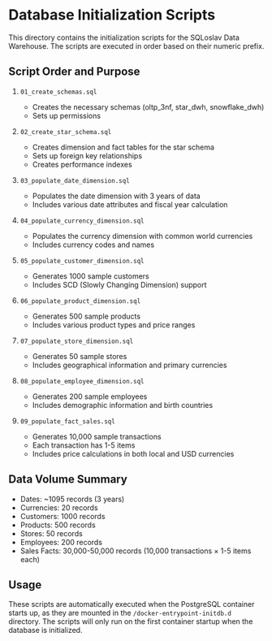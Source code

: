 # Database Initialization Scripts

This directory contains the initialization scripts for the SQLoslav Data Warehouse. The scripts are executed in order based on their numeric prefix.

## Script Order and Purpose

1. `01_create_schemas.sql`
   - Creates the necessary schemas (oltp_3nf, star_dwh, snowflake_dwh)
   - Sets up permissions

2. `02_create_star_schema.sql`
   - Creates dimension and fact tables for the star schema
   - Sets up foreign key relationships
   - Creates performance indexes

3. `03_populate_date_dimension.sql`
   - Populates the date dimension with 3 years of data
   - Includes various date attributes and fiscal year calculation

4. `04_populate_currency_dimension.sql`
   - Populates the currency dimension with common world currencies
   - Includes currency codes and names

5. `05_populate_customer_dimension.sql`
   - Generates 1000 sample customers
   - Includes SCD (Slowly Changing Dimension) support

6. `06_populate_product_dimension.sql`
   - Generates 500 sample products
   - Includes various product types and price ranges

7. `07_populate_store_dimension.sql`
   - Generates 50 sample stores
   - Includes geographical information and primary currencies

8. `08_populate_employee_dimension.sql`
   - Generates 200 sample employees
   - Includes demographic information and birth countries

9. `09_populate_fact_sales.sql`
   - Generates 10,000 sample transactions
   - Each transaction has 1-5 items
   - Includes price calculations in both local and USD currencies

## Data Volume Summary

- Dates: ~1095 records (3 years)
- Currencies: 20 records
- Customers: 1000 records
- Products: 500 records
- Stores: 50 records
- Employees: 200 records
- Sales Facts: 30,000-50,000 records (10,000 transactions × 1-5 items each)

## Usage

These scripts are automatically executed when the PostgreSQL container starts up, as they are mounted in the `/docker-entrypoint-initdb.d` directory. The scripts will only run on the first container startup when the database is initialized. 